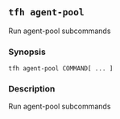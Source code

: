 ## `tfh agent-pool`

Run agent-pool subcommands

### Synopsis

    tfh agent-pool COMMAND[ ... ]

### Description

Run agent-pool subcommands

